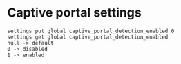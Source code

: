 # Captive portal settings
```
settings put global captive_portal_detection_enabled 0
settings get global captive_portal_detection_enabled
null -> default
0 -> disabled
1 -> enabled
```

